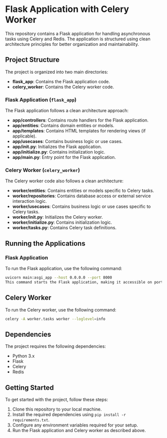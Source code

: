 # Flask Application with Celery Worker

This repository contains a Flask application for handling asynchronous tasks using Celery and Redis. The application is structured using clean architecture principles for better organization and maintainability.

## Project Structure

The project is organized into two main directories:

- **flask_app**: Contains the Flask application code.
- **celery_worker**: Contains the Celery worker code.

### Flask Application (`flask_app`)

The Flask application follows a clean architecture approach:

- **app/controllers**: Contains route handlers for the Flask application.
- **app/entities**: Contains domain entities or models.
- **app/templates**: Contains HTML templates for rendering views (if applicable).
- **app/usecases**: Contains business logic or use cases.
- **app/__init__.py**: Initializes the Flask application.
- **app/initialize.py**: Contains initialization logic.
- **app/main.py**: Entry point for the Flask application.

### Celery Worker (`celery_worker`)

The Celery worker code also follows a clean architecture:

- **worker/entities**: Contains entities or models specific to Celery tasks.
- **worker/repositories**: Contains database access or external service interaction logic.
- **worker/usecases**: Contains business logic or use cases specific to Celery tasks.
- **worker/__init__.py**: Initializes the Celery worker.
- **worker/initialize.py**: Contains initialization logic.
- **worker/tasks.py**: Contains Celery task definitions.

## Running the Applications

### Flask Application

To run the Flask application, use the following command:

```sh  
uvicorn main:asgi_app --host 0.0.0.0 --port 8000
This command starts the Flask application, making it accessible on port 8000.
```
## Celery Worker

To run the Celery worker, use the following command:

```sh  
celery -A worker.tasks worker --loglevel=info
```
## Dependencies

The project requires the following dependencies:

- Python 3.x
- Flask
- Celery
- Redis

## Getting Started

To get started with the project, follow these steps:

1. Clone this repository to your local machine.
2. Install the required dependencies using `pip install -r requirements.txt`.
3. Configure any environment variables required for your setup.
4. Run the Flask application and Celery worker as described above.

